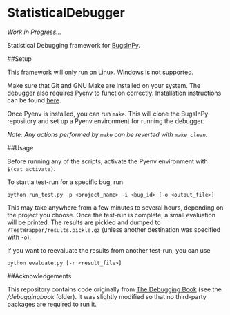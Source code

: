 # StatisticalDebugger

_Work in Progress..._

Statistical Debugging framework for [BugsInPy](https://github.com/soarsmu/BugsInPy).  

##Setup

This framework will only run on Linux. Windows is not supported.

Make sure that Git and GNU Make are installed on your system.
The debugger also requires [Pyenv](https://github.com/pyenv/pyenv) to function correctly. 
Installation instructions can be found [here](https://github.com/pyenv/pyenv-installer).

Once Pyenv is installed, you can run ```make```. This will clone the BugsInPy repository 
and set up a Pyenv environment for running the debugger.

_Note: Any actions performed by ```make``` can be reverted with ```make clean```._

##Usage

Before running any of the scripts, activate the Pyenv environment with ```$(cat activate)```.

To start a test-run for a specific bug, run
```shell
python run_test.py -p <project_name> -i <bug_id> [-o <output_file>] 
```
This may take anywhere from a few minutes to several hours, depending on the project you choose.
Once the test-run is complete, a small evaluation will be printed. The results are pickled and dumped 
to ```/TestWrapper/results.pickle.gz``` (unless another destination was specified with ```-o```). 

If you want to reevaluate the results from another test-run, you can use

```shell
python evaluate.py [-r <result_file>] 
```

##Acknowledgements

This repository contains code originally from [The Debugging Book](https://github.com/uds-se/debuggingbook) (see the 
_/debuggingbook_ folder).
It was slightly modified so that no third-party packages are required to run it.



